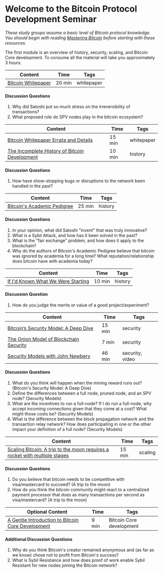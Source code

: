 # Welcome to the Bitcoin Protocol Development Seminar

*These study groups assume a basic level of Bitcoin protocol knowledge. You should begin with reading [Mastering Bitcoin](https://github.com/bitcoinbook/bitcoinbook) before starting with these resources.*

The first module is an overview of history, security, scaling, and Bitcoin Core development. To consume all the material will take you approximately 3 hours.

| Content                                                                                       | Time  | Tags                    |
|-----------------------------------------------------------------------------------------------|-------|-------------------------|
[Bitcoin Whitepaper](https://bitcoin.org/bitcoin.pdf) | 20 min | whitepaper |

#### Discussion Questions

1. Why did Satoshi put so much stress on the irreversibility of transactions? 
2. What proposed role do SPV nodes play in the bitcoin ecosystem? 

| Content                                                                                       | Time  | Tags                    |
|-----------------------------------------------------------------------------------------------|-------|-------------------------|
[Bitcoin Whitepaper Errata and Details](https://gist.github.com/harding/dabea3d83c695e6b937bf090eddf2bb3) | 15 min | whitepaper |
[The Incomplete History of Bitcoin Development](https://b10c.me/blog/004-the-incomplete-history-of-bitcoin-development/) | 10 min | history |

#### Discussion Questions

1. How have show-stopping bugs or disruptions to the network been handled in the past?

| Content                                                                                       | Time  | Tags                    |
|-----------------------------------------------------------------------------------------------|-------|-------------------------|
[Bitcoin's Academic Pedigree](https://queue.acm.org/detail.cfm?id=3136559) | 25 min | history |

#### Discussion Questions

1. In your opinion, what did Satoshi "invent" that was truly innovative? 
2. What is a Sybil Attack, and how has it been solved in the past?
3. What is the "fair exchange" problem, and how does it apply to the blockchain? 
4. Why do the authors of Bitcoin's Academic Pedigree believe that bitcoin was ignored by academia for a long time? What reputation/relationship does bitcoin have with academia today?

| Content                                                                                       | Time  | Tags                    |
|-----------------------------------------------------------------------------------------------|-------|-------------------------|
[If I'd Known What We Were Starting](https://www.linkedin.com/pulse/id-known-what-we-were-starting-ray-dillinger/) | 10 min | history |

#### Discussion Question
1. How do you judge the merits or value of a good project/experiment? 

| Content                                                                                       | Time  | Tags                    |
|-----------------------------------------------------------------------------------------------|-------|-------------------------|
[Bitcoin’s Security Model: A Deep Dive](https://www.coindesk.com/bitcoins-security-model-deep-dive) | 15 min | security |
[The Onion Model of Blockchain Security](https://insights.deribit.com/market-research/the-onion-model-of-blockchain-security-part-1/) | 7 min | security |
[Security Models with John Newbery](http://diyhpl.us/wiki/transcripts/chaincode-labs/2019-06-17-john-newbery-security-models/) | 46 min | security, video |

#### Discussion Questions
1. What do you think will happen when the mining reward runs out? (Bitcoin's Security Model: A Deep Dive)
2. Define the differences between a full node, pruned node, and an SPV node? (Security Models)
3. What are the incentives to run a full-node? If I do run a full-node, why accept incoming connections given that they come at a cost? What might those costs be? (Security Models)
4. What is the difference between the block propagation network and the transaction relay network? How does participating in one or the other impact your definition of a full node? (Security Models)


| Content                                                                                       | Time  | Tags                    |
|-----------------------------------------------------------------------------------------------|-------|-------------------------|
[Scaling Bitcoin: A trip to the moon requires a rocket with multiple stages](https://www.reddit.com/r/Bitcoin/comments/438hx0/a_trip_to_the_moon_requires_a_rocket_with/) | 15 min | scaling |

#### Discussion Questions
1. Do you believe that bitcoin needs to be competitive with visa/mastercard to succeed? (A trip to the moon)
2. How do you think the bitcoin community might react to a centralized payment processor that does as many transactions per second as visa/mastercard? (A trip to the moon)

| Optional Content                                                                              | Time  | Tags                    |
|-----------------------------------------------------------------------------------------------|-------|-------------------------|
[A Gentle Introduction to Bitcoin Core Development](https://bitcointechtalk.com/a-gentle-introduction-to-bitcoin-core-development-fdc95eaee6b8) | 9 min | Bitcoin Core development

#### Additional Discussion Questions
1. Why do you think Bitcoin's creator remained anonymous and (as far as we know) chose not to profit from Bitcoin's success?
2. What is Sybil Resistance and how does proof of work enable Sybil Resistant for new nodes joining the Bitcoin network?

